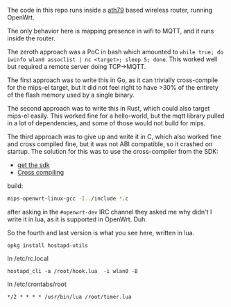 The code in this repo runs inside a [ath79](https://openwrt.org/docs/techref/targets/ath79) based wireless router,
running OpenWrt.

The only behavior here is mapping presence in wifi to MQTT, and it runs inside the router.

The zeroth approach was a PoC in bash which amounted to `while true; do iwinfo wlan0 assoclist | nc <target>; sleep
5; done`. This worked well but required a remote server doing TCP->MQTT.

The first approach was to write this in Go, as it can trivially cross-compile for the mips-el target, but it did not
feel right to have >30% of the entirety of the flash memory used by a single binary.

The second approach was to write this in Rust, which could also target mips-el easily. This worked fine for a
hello-world, but the mqtt library pulled in a lot of dependencies, and some of those would not build for mips.

The third approach was to give up and write it in C, which also worked fine and cross compiled fine, but it was not ABI
compatible, so it crashed on startup. The solution for this was to use the cross-compiler from the SDK:

* [get the sdk](https://downloads.openwrt.org/releases/19.07.5/targets/ath79/generic/openwrt-imagebuilder-19.07.5-ath79-generic.Linux-x86_64.tar.xz)
* [Cross compiling](https://openwrt.org/docs/guide-developer/crosscompile)

build:

```bash
mips-openwrt-linux-gcc -I../include *.c
```

after asking in the `#openwrt-dev` IRC channel they asked me why didn't I write it in lua, as it is supported in
OpenWrt. Duh.

So the fourth and last version is what you see here, written in lua.

```
opkg install hostapd-utils
```

In /etc/rc.local
```
hostapd_cli -a /root/hook.lua  -i wlan0 -B 
```

In /etc/crontabs/root
```
*/2 * * * * /usr/bin/lua /root/timer.lua
```
